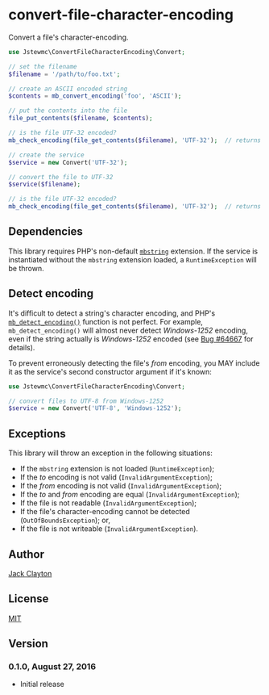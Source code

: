 # convert-file-character-encoding
Convert a file's character-encoding.

```php
use Jstewmc\ConvertFileCharacterEncoding\Convert;

// set the filename
$filename = '/path/to/foo.txt';

// create an ASCII encoded string
$contents = mb_convert_encoding('foo', 'ASCII');

// put the contents into the file
file_put_contents($filename, $contents);

// is the file UTF-32 encoded?
mb_check_encoding(file_get_contents($filename), 'UTF-32');  // returns false

// create the service
$service = new Convert('UTF-32');

// convert the file to UTF-32
$service($filename);

// is the file UTF-32 encoded?
mb_check_encoding(file_get_contents($filename), 'UTF-32');  // returns true
```

## Dependencies

This library requires PHP's non-default [`mbstring`](http://php.net/manual/en/book.mbstring.php) extension. If the service is instantiated without the `mbstring` extension loaded, a `RuntimeException` will be thrown.

## Detect encoding

It's difficult to detect a string's character encoding, and PHP's [`mb_detect_encoding()`](http://php.net/manual/en/function.mb-detect-encoding.php) function is not perfect. For example, `mb_detect_encoding()` will almost never detect _Windows-1252_ encoding, even if the string actually is _Windows-1252_ encoded (see [Bug #64667](https://bugs.php.net/bug.php?id=64667) for details).

To prevent erroneously detecting the file's _from_ encoding, you MAY include it as the service's second constructor argument if it's known:

```php
use Jstewmc\ConvertFileCharacterEncoding\Convert;

// convert files to UTF-8 from Windows-1252
$service = new Convert('UTF-8', 'Windows-1252');

```

## Exceptions

This library will throw an exception in the following situations:

* If the `mbstring` extension is not loaded (`RuntimeException`); 
* If the _to_ encoding is not valid (`InvalidArgumentException`);
* If the _from_ encoding is not valid (`InvalidArgumentException`);
* If the _to_ and _from_ encoding are equal (`InvalidArgumentException`);
* If the file is not readable (`InvalidArgumentException`);
* If the file's character-encoding cannot be detected (`OutOfBoundsException`); or,
* If the file is not writeable (`InvalidArgumentException`).

## Author

[Jack Clayton](mailto:clayjs0@gmail.com)

## License

[MIT](https://github.com/jstewmc/convert-file-character-encoding/blob/master/LICENSE)

## Version

### 0.1.0, August 27, 2016

* Initial release
